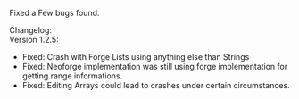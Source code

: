 Fixed a Few bugs found.    

Changelog:    
Version 1.2.5:   
- Fixed: Crash with Forge Lists using anything else than Strings
- Fixed: Neoforge implementation was still using forge implementation for getting range informations.
- Fixed: Editing Arrays could lead to crashes under certain circumstances.
